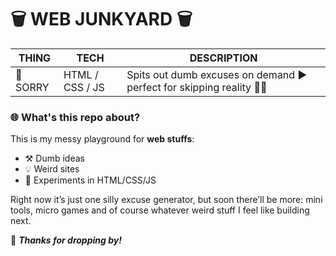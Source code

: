# 🗑 WEB JUNKYARD 🗑

| **THING**                 | **TECH**            | **DESCRIPTION**                                                   |
|---------------------------|---------------------|-------------------------------------------------------------------|
| 🤷 SORRY                  | HTML / CSS / JS     | Spits out dumb excuses on demand ► perfect for skipping reality 🏃💨 |

### 🌐 What's this repo about?

This is my messy playground for **web stuffs**:
- ⚒️ Dumb ideas
- 💡 Weird sites
- 🧪 Experiments in HTML/CSS/JS

Right now it’s just one silly excuse generator, but soon there’ll be more: mini tools, micro games and of course whatever weird stuff I feel like building next.

👋 ***Thanks for dropping by!***
